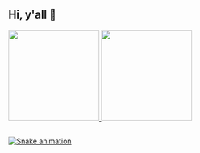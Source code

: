 ## Hi, y'all 👋

<div>
  <a href="https://github.com/felipgab">
  <img height="180em" src="https://github-readme-stats.vercel.app/api?username=felipgab&show_icons=true&theme=midnight-purple&include_all_commits=true&count_private=true"/>
  <img height="180em" src="https://github-readme-stats.vercel.app/api/top-langs/?username=felipgab&layout=compact&langs_count=7&theme=midnight-purple"/>
</div>

##

![Snake animation](https://github.com/fegasi/fegasi/blob/output/github-contribution-grid-snake.svg)
